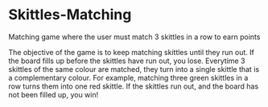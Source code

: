# Skittles-Matching
Matching game where the user must match 3 skittles in a row to earn points

The objective of the game is to keep matching skittles until they run out. If the board fills up before the skittles have run out, you lose. Everytime 3 skittles of the same colour are matched, they turn into a single skittle that is a complementary colour. For example, matching three green skittles in a row turns them into one red skittle. If the skittles run out, and the board has not been filled up, you win!
